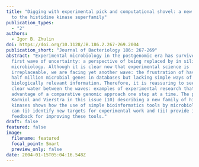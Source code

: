 ```yaml
---
title: "Digging with experimental pick and computational shovel: a new addition
  to the histidine kinase superfamily"
publication_types:
  - "2"
authors:
  - Igor B. Zhulin
doi: https://doi.org/10.1128/JB.186.2.267-269.2004
publication_short: "Journal of Bacteriology 186: 267-269"
abstract: "Experimental microbiology in the postgenomic era has survived the
  first wave of uncertainty: a perspective of being replaced by in silico
  microbiology. Although it is clear now that experimental science is
  irreplaceable, we are facing yet another wave: the frustration of having a
  half million microbial genes in databases but lacking simple ways of getting
  biologically relevant information. Therefore, it is reassuring to see some
  clear water between the waves: examples of experimental research that takes
  advantage of a comparative genomic approach one step at a time. The paper by
  Karniol and Vierstra in this issue (10) describing a new family of histidine
  kinases shows how the use of simple bioinformatics tools by microbiologists
  can (i) identify new targets for experimental work and (ii) provide important
  feedback for improving these tools."
draft: false
featured: false
image:
  filename: featured
  focal_point: Smart
  preview_only: false
date: 2004-01-15T05:04:16.548Z
---
```


